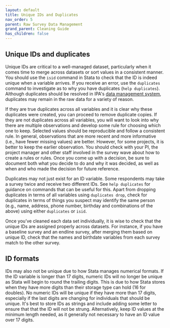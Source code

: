 ```yaml
---
layout: default
title: Unique IDs and Duplicates
nav_order: 5
parent: Raw Survey Data Management
grand_parent: Cleaning Guide
has_children: false
---
```


## Unique IDs and duplicates
Unique IDs are critical to a well-managed dataset, particularly when it comes time to merge across datasets or sort values in a consistent manner. You should use the `isid` command in Stata to check that the ID is indeed unique when a variable arrives. If you receive an error, use the `duplicates` command to investigate as to why you have duplicates (`help duplicates`). Although duplicates should be resolved in IPA's  [data management system]( https://github.com/PovertyAction/high-frequency-checks), duplicates may remain in the raw data for a variety of reason.

If they are true duplicates across all variables and it is clear why these duplicates were created, you can proceed to remove duplicate copies. If they are not duplicates across all variables, you will want to look into why there are multiple observations and develop some rule for choosing which one to keep. Selected values should be reproducible and follow a consistent rule. In general, observations that are more recent and more informative (i.e., have fewer missing values) are better. However, for some projects, it is better to keep the earlier observation. You should check with your PI, the project manager and other staff involved in the survey wave about how to create a rules or rules.  Once you come up with a decision, be sure to document both what you decide to do and why it was decided, as well as when and who made the decision for future reference.

Duplicates may not just exist for an ID variable. Some respondents may take a survey twice and receive two different IDs. See `help duplicates` for guidance on commands that can be useful for this. Apart from dropping duplicates in terms of all variables using `duplicates drop`, check for duplicates in terms of things you suspect may identify the same person (e.g., name, address, phone number, birthday and combinations of the above) using either `duplicates` or `isid`. 

Once you’ve cleaned each data set individually, it is wise to check that the unique IDs are assigned properly across datasets. For instance, if you have a baseline survey and an endline survey, after merging them based on unique ID, check that the names and birthdate variables from each survey match to the other survey.

## ID formats
IDs may also not be unique due to how Stata manages numerical formats. If the ID variable is longer than 17 digits, numeric IDs will no longer be unique as Stata will begin to round the trailing digits. This is due to how Stata stores when they have more digits than their storage type can hold (16 for doubles). No numeric IDs will be unique if they have more than 17 digits, especially if the last digits are changing for individuals that should be unique. It's best to store IDs as strings and include adding some letter to ensure that that the ID will not be strung. Alternatively, keep ID values at the minimum length needed, as it generally not necessary to have an ID value over 17 digits.